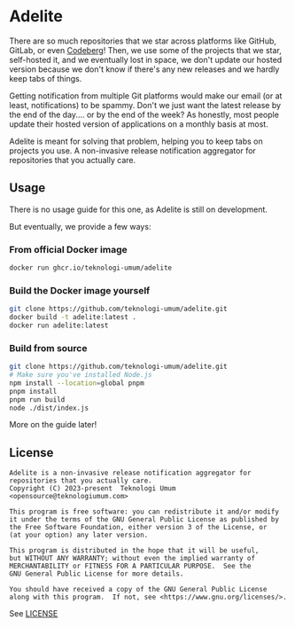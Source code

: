 # Adelite

There are so much repositories that we star across platforms like GitHub, GitLab, or even [Codeberg](https://codeberg.org/)!
Then, we use some of the projects that we star, self-hosted it, and we eventually lost in space, we don't update our hosted version
because we don't know if there's any new releases and we hardly keep tabs of things.

Getting notification from multiple Git platforms would make our email (or at least, notifications) to be spammy. Don't we just
want the latest release by the end of the day.... or by the end of the week? As honestly, most people update their hosted version
of applications on a monthly basis at most.

Adelite is meant for solving that problem, helping you to keep tabs on projects you use. A non-invasive release notification aggregator
for repositories that you actually care.

## Usage

There is no usage guide for this one, as Adelite is still on development.

But eventually, we provide a few ways:

### From official Docker image

```sh
docker run ghcr.io/teknologi-umum/adelite
```

### Build the Docker image yourself

```sh
git clone https://github.com/teknologi-umum/adelite.git
docker build -t adelite:latest .
docker run adelite:latest
```

### Build from source

```sh
git clone https://github.com/teknologi-umum/adelite.git
# Make sure you've installed Node.js
npm install --location=global pnpm
pnpm install
pnpm run build
node ./dist/index.js
```

More on the guide later!

## License

```
Adelite is a non-invasive release notification aggregator for repositories that you actually care.
Copyright (C) 2023-present  Teknologi Umum <opensource@teknologiumum.com>

This program is free software: you can redistribute it and/or modify
it under the terms of the GNU General Public License as published by
the Free Software Foundation, either version 3 of the License, or
(at your option) any later version.

This program is distributed in the hope that it will be useful,
but WITHOUT ANY WARRANTY; without even the implied warranty of
MERCHANTABILITY or FITNESS FOR A PARTICULAR PURPOSE.  See the
GNU General Public License for more details.

You should have received a copy of the GNU General Public License
along with this program.  If not, see <https://www.gnu.org/licenses/>.
```

See [LICENSE](./LICENSE)